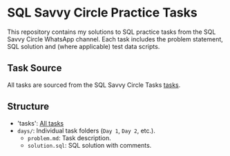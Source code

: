 # SQL Savvy Circle Practice Tasks

This repository contains my solutions to SQL practice tasks from the SQL Savvy Circle WhatsApp channel. 
Each task includes the problem statement, SQL solution and (where applicable) test data scripts.

## Task Source

All tasks are sourced from the SQL Savvy Circle Tasks [tasks](https://docs.google.com/document/d/11EA85FL-5zT2hBe--SY-gyG6JI3A-V-KQCHQAWCTstI/edit?tab=t.0).


## Structure
- 'tasks': [All tasks](https://github.com/VasylBihari/SQL-Savvy-Circle-Tasks/tree/main/tasks)
- `days/`: Individual task folders (`Day 1`, `Day 2`, etc.).
  - `problem.md`: Task description.
  - `solution.sql`: SQL solution with comments.
 

